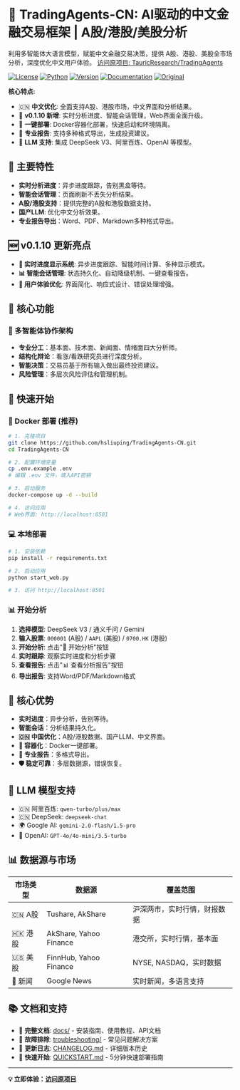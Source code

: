 # 🚀 TradingAgents-CN: AI驱动的中文金融交易框架 | A股/港股/美股分析

利用多智能体大语言模型，赋能中文金融交易决策，提供 A股、港股、美股全市场分析，深度优化中文用户体验。 [访问原项目: TauricResearch/TradingAgents](https://github.com/hsliuping/TradingAgents-CN)

[![License](https://img.shields.io/badge/License-Apache%202.0-blue.svg)](https://opensource.org/licenses/Apache-2.0)
[![Python](https://img.shields.io/badge/Python-3.10%2B-blue.svg)](https://www.python.org/)
[![Version](https://img.shields.io/badge/Version-cn--0.1.10-green.svg)](./VERSION)
[![Documentation](https://img.shields.io/badge/docs-中文文档-green.svg)](./docs/)
[![Original](https://img.shields.io/badge/基于-TauricResearch/TradingAgents-orange.svg)](https://github.com/TauricResearch/TradingAgents)

**核心特点:**

*   🇨🇳 **中文优化**: 全面支持A股、港股市场，中文界面和分析结果。
*   🚀 **v0.1.10 新增**: 实时分析进度、智能会话管理，Web界面全面升级。
*   🐳 **一键部署**: Docker容器化部署，快速启动和环境隔离。
*   📄 **专业报告**: 支持多种格式导出，生成投资建议。
*   🧠 **LLM 支持**: 集成 DeepSeek V3、阿里百炼、OpenAI 等模型。

## 🌟 主要特性

*   **实时分析进度**：异步进度跟踪，告别黑盒等待。
*   **智能会话管理**：页面刷新不丢失分析结果。
*   **A股/港股支持**：提供完整的A股和港股数据支持。
*   **国产LLM**: 优化中文分析效果。
*   **专业报告导出**：Word、PDF、Markdown多种格式导出。

## 🆕 v0.1.10 更新亮点

*   **🚀 实时进度显示系统**: 异步进度跟踪、智能时间计算、多种显示模式。
*   **📊 智能会话管理**: 状态持久化、自动降级机制、一键查看报告。
*   **🎨 用户体验优化**: 界面简化、响应式设计、错误处理增强。

## 🎯 核心功能

### 🤖 多智能体协作架构

*   **专业分工**：基本面、技术面、新闻面、情绪面四大分析师。
*   **结构化辩论**：看涨/看跌研究员进行深度分析。
*   **智能决策**：交易员基于所有输入做出最终投资建议。
*   **风险管理**：多层次风险评估和管理机制。

## 🚀 快速开始

### 🐳 Docker 部署 (推荐)

```bash
# 1. 克隆项目
git clone https://github.com/hsliuping/TradingAgents-CN.git
cd TradingAgents-CN

# 2. 配置环境变量
cp .env.example .env
# 编辑 .env 文件，填入API密钥

# 3. 启动服务
docker-compose up -d --build

# 4. 访问应用
# Web界面: http://localhost:8501
```

### 💻 本地部署

```bash
# 1. 安装依赖
pip install -r requirements.txt

# 2. 启动应用
python start_web.py

# 3. 访问 http://localhost:8501
```

### 📊 开始分析

1.  **选择模型**: DeepSeek V3 / 通义千问 / Gemini
2.  **输入股票**: `000001` (A股) / `AAPL` (美股) / `0700.HK` (港股)
3.  **开始分析**: 点击"🚀 开始分析"按钮
4.  **实时跟踪**: 观察实时进度和分析步骤
5.  **查看报告**: 点击"📊 查看分析报告"按钮
6.  **导出报告**: 支持Word/PDF/Markdown格式

## 🎯 核心优势

*   **实时进度**：异步分析，告别等待。
*   **智能会话**：分析结果持久化。
*   **🇨🇳 中国优化**：A股/港股数据、国产LLM、中文界面。
*   **🐳 容器化**：Docker一键部署。
*   **📄 专业报告**：多格式导出。
*   **🛡️ 稳定可靠**：多层数据源，错误恢复。

## 🧠 LLM 模型支持

*   🇨🇳 阿里百炼: `qwen-turbo/plus/max`
*   🇨🇳 DeepSeek: `deepseek-chat`
*   🌍 Google AI: `gemini-2.0-flash/1.5-pro`
*   🤖 OpenAI: `GPT-4o/4o-mini/3.5-turbo`

## 📊 数据源与市场

| 市场类型 | 数据源        | 覆盖范围                          |
| ---------- | ------------- | --------------------------------- |
| 🇨🇳 A股      | Tushare, AkShare | 沪深两市，实时行情，财报数据       |
| 🇭🇰 港股      | AkShare, Yahoo Finance | 港交所，实时行情，基本面         |
| 🇺🇸 美股      | FinnHub, Yahoo Finance | NYSE, NASDAQ，实时数据           |
| 📰 新闻      | Google News   | 实时新闻，多语言支持              |

## 📚 文档和支持

*   📖 **完整文档**: [docs/](./docs/) - 安装指南、使用教程、API文档
*   🚨 **故障排除**: [troubleshooting/](./docs/troubleshooting/) - 常见问题解决方案
*   🔄 **更新日志**: [CHANGELOG.md](./docs/releases/CHANGELOG.md) - 详细版本历史
*   🚀 **快速开始**: [QUICKSTART.md](./QUICKSTART.md) - 5分钟快速部署指南

---

**💡 立即体验：[访问原项目](https://github.com/hsliuping/TradingAgents-CN)**